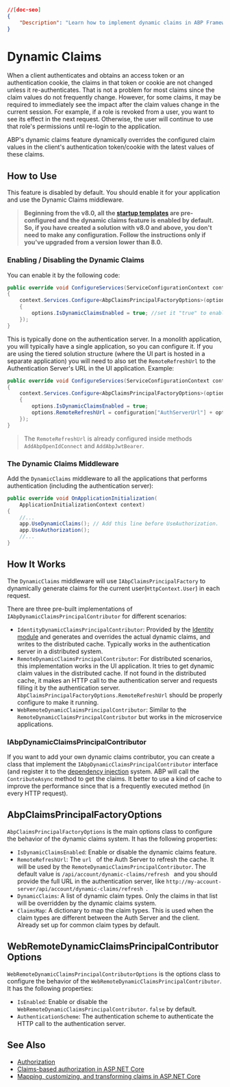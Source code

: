 ```json
//[doc-seo]
{
    "Description": "Learn how to implement dynamic claims in ABP Framework to ensure real-time updates of claims in user sessions for enhanced security."
}
```

# Dynamic Claims

When a client authenticates and obtains an access token or an authentication cookie, the claims in that token or cookie are not changed unless it re-authenticates. That is not a problem for most claims since the claim values do not frequently change. However, for some claims, it may be required to immediately see the impact after the claim values change in the current session. For example, if a role is revoked from a user, you want to see its effect in the next request. Otherwise, the user will continue to use that role's permissions until re-login to the application.

ABP's dynamic claims feature dynamically overrides the configured claim values in the client's authentication token/cookie with the latest values of these claims.

## How to Use

This feature is disabled by default. You should enable it for your application and use the Dynamic Claims middleware.

> **Beginning from the v8.0, all the [startup templates](../../solution-templates) are pre-configured and the dynamic claims feature is enabled by default. So, if you have created a solution with v8.0 and above, you don't need to make any configuration. Follow the instructions only if you've upgraded from a version lower than 8.0.**

### Enabling / Disabling the Dynamic Claims

You can enable it by the following code:

````csharp
public override void ConfigureServices(ServiceConfigurationContext context)
{
    context.Services.Configure<AbpClaimsPrincipalFactoryOptions>(options =>
    {
        options.IsDynamicClaimsEnabled = true; //set it "true" to enable "Dynamic Claims" or "false" to disable it.
    });
}
````

This is typically done on the authentication server. In a monolith application, you will typically have a single application, so you can configure it. If you are using the tiered solution structure (where the UI part is hosted in a separate application) you will need to also set the `RemoteRefreshUrl` to the Authentication Server's URL in the UI application. Example:

````csharp
public override void ConfigureServices(ServiceConfigurationContext context)
{
    context.Services.Configure<AbpClaimsPrincipalFactoryOptions>(options =>
    {
        options.IsDynamicClaimsEnabled = true;
        options.RemoteRefreshUrl = configuration["AuthServerUrl"] + options.RemoteRefreshUrl;
    });
}
````

> The `RemoteRefreshUrl` is already configured inside methods `AddAbpOpenIdConnect` and `AddAbpJwtBearer`. 


### The Dynamic Claims Middleware

Add the `DynamicClaims` middleware to all the applications that performs authentication (including the authentication server):

````csharp
public override void OnApplicationInitialization(
    ApplicationInitializationContext context)
{
    //...
    app.UseDynamicClaims(); // Add this line before UseAuthorization.
    app.UseAuthorization();
    //...
}
````

## How It Works

The `DynamicClaims` middleware will use `IAbpClaimsPrincipalFactory` to dynamically generate claims for the current user(`HttpContext.User`) in each request.

There are three pre-built implementations of `IAbpDynamicClaimsPrincipalContributor` for different scenarios:

* `IdentityDynamicClaimsPrincipalContributor`: Provided by the [Identity module](../../modules/identity.md) and generates and overrides the actual dynamic claims, and writes to the distributed cache. Typically works in the authentication server in a distributed system.
* `RemoteDynamicClaimsPrincipalContributor`: For distributed scenarios, this implementation works in the UI application. It tries to get dynamic claim values in the distributed cache. If not found in the distributed cache, it makes an HTTP call to the authentication server and requests filling it by the authentication server. `AbpClaimsPrincipalFactoryOptions.RemoteRefreshUrl` should be properly configure to make it running.
* `WebRemoteDynamicClaimsPrincipalContributor`: Similar to the `RemoteDynamicClaimsPrincipalContributor` but works in the microservice applications.

### IAbpDynamicClaimsPrincipalContributor

If you want to add your own dynamic claims contributor, you can create a class that implement the `IAbpDynamicClaimsPrincipalContributor` interface (and register it to the [dependency injection](./dependency-injection.md) system. ABP will call the `ContributeAsync` method to get the claims. It better to use a kind of cache to improve the performance since that is a frequently executed method (in every HTTP request).

## AbpClaimsPrincipalFactoryOptions

`AbpClaimsPrincipalFactoryOptions` is the main options class to configure the behavior of the dynamic claims system. It has the following properties:

* `IsDynamicClaimsEnabled`: Enable or disable the dynamic claims feature.
* `RemoteRefreshUrl`: The `url ` of the Auth Server to refresh the cache. It will be used by the `RemoteDynamicClaimsPrincipalContributor`. The default value is `/api/account/dynamic-claims/refresh ` and you should provide the full URL in the authentication server, like `http://my-account-server/api/account/dynamic-claims/refresh `.
* `DynamicClaims`: A list of dynamic claim types. Only the claims in that list will be overridden by the dynamic claims system.
* `ClaimsMap`: A dictionary to map the claim types. This is used when the claim types are different between the Auth Server and the client. Already set up for common claim types by default.

## WebRemoteDynamicClaimsPrincipalContributorOptions

`WebRemoteDynamicClaimsPrincipalContributorOptions` is the options class to configure the behavior of the `WebRemoteDynamicClaimsPrincipalContributor`. It has the following properties:

* `IsEnabled`: Enable or disable the `WebRemoteDynamicClaimsPrincipalContributor`. `false` by default.
* `AuthenticationScheme`: The authentication scheme to authenticate the HTTP call to the authentication server.
  
## See Also

* [Authorization](./authorization.md)
* [Claims-based authorization in ASP.NET Core](https://learn.microsoft.com/en-us/aspnet/core/security/authorization/claims)
* [Mapping, customizing, and transforming claims in ASP.NET Core](https://learn.microsoft.com/en-us/aspnet/core/security/authentication/claims)
